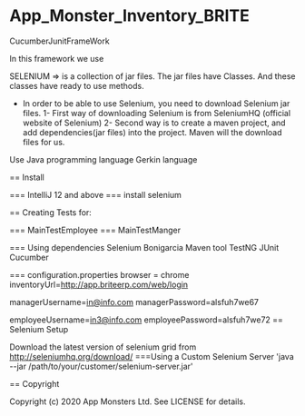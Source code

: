 # App_Monster_Inventory_BRITE
CucumberJunitFrameWork


In this framework we use 

SELENIUM => is a collection of jar files. The jar files have Classes. And these classes have ready to use methods. 

- In order to be able to use Selenium, you need to download Selenium jar files.
	1- First way of downloading Selenium is from SeleniumHQ (official website of Selenium)
	2- Second way is to create a maven project, and add dependencies(jar files) into the project. Maven will the download files for us.

Use Java programming language
Gerkin language

== Install

=== IntelliJ 12 and above
=== install selenium 


== Creating Tests for:

=== MainTestEmployee
=== MainTestManger


=== Using dependencies
Selenium 
Bonigarcia 
Maven tool
TestNG
JUnit
Cucumber



=== configuration.properties
browser = chrome
inventoryUrl=http://app.briteerp.com/web/login

managerUsername=in@info.com
managerPassword=alsfuh7we67

employeeUsername=in3@info.com
employeePassword=alsfuh7we72
== Selenium Setup


Download the latest version of selenium grid from http://seleniumhq.org/download/
===Using a Custom Selenium Server 'java --jar /path/to/your/customer/selenium-server.jar'

== Copyright

Copyright (c) 2020 App Monsters Ltd. See LICENSE for details.
